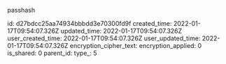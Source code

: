 passhash

id: d27bdcc25aa74934bbbdd3e70300fd9f
created_time: 2022-01-17T09:54:07.326Z
updated_time: 2022-01-17T09:54:07.326Z
user_created_time: 2022-01-17T09:54:07.326Z
user_updated_time: 2022-01-17T09:54:07.326Z
encryption_cipher_text: 
encryption_applied: 0
is_shared: 0
parent_id: 
type_: 5